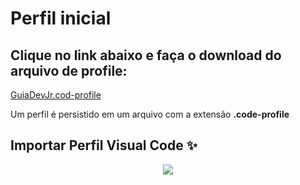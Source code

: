 # Perfil inicial 

## Clique no link abaixo e faça o download do arquivo de profile:

<a href="GuiaDevJr.code-profile" download="GuiaDevJr.code-profile">GuiaDevJr.cod-profile</a>

Um perfil é persistido em um arquivo com a extensão **.code-profile**


## Importar Perfil Visual Code :sparkles:

<p align="center">
<image src="importar-code-profile.gif" />
</p>